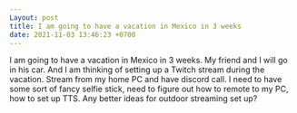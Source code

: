 ```yaml
---
Layout: post
title: I am going to have a vacation in Mexico in 3 weeks
date: 2021-11-03 13:46:23 +0700
---
```

I am going to have a vacation in Mexico in 3 weeks. My friend and I will go in his car. And I am thinking of setting up a Twitch stream during the vacation. Stream from my home PC and have discord call. I need to have some sort of fancy selfie stick, need to figure out how to remote to my PC, how to set up TTS. Any better ideas for outdoor streaming set up?